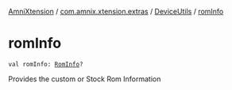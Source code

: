[AmniXtension](../../index.md) / [com.amnix.xtension.extras](../index.md) / [DeviceUtils](index.md) / [romInfo](./rom-info.md)

# romInfo

`val romInfo: `[`RomInfo`](-rom-info/index.md)`?`

Provides the custom or Stock Rom Information

